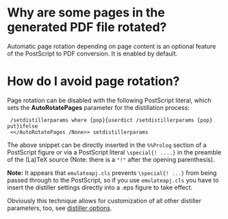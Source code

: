 # Why are some pages in the generated PDF file rotated?

Automatic page rotation depending on page content is an optional feature
of the PostScript to PDF conversion. It is enabled by default.

# How do I avoid page rotation?

Page rotation can be disabled with the following PostScript literal,
which sets the **AutoRotatePages** parameter for the distillation
process:

``` 
 /setdistillerparams where {pop}{userdict /setdistillerparams {pop} put}ifelse
 <</AutoRotatePages /None>> setdistillerparams
```

The above snippet can be directly inserted in the `%%Prolog` section of
a PostScript figure or via a PostScript literal `\special{! ....}` in
the preamble of the (La)TeX source (Note: there is a `"!"` after the
opening parenthesis).

**Note:** It appears that `emulateapj.cls` prevents `\special{! ...}`
from being passed through to the PostScript, so if you use
`emulateapj.cls` you have to insert the distiller settings directly into
a .eps figure to take effect.

Obviously this technique allows for customization of all other distiller
parameters, too, see [distiller
options](/help/faq/texprobs#distiller_params).
